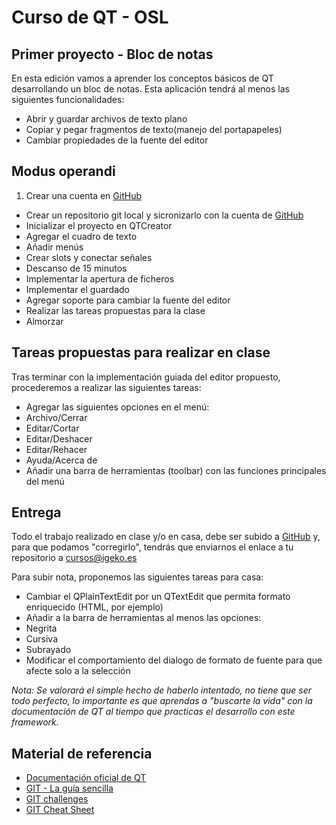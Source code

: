 Curso de QT - OSL
====

Primer proyecto - Bloc de notas
----

En esta edición vamos a aprender los conceptos básicos de QT desarrollando un bloc de notas.
Esta aplicación tendrá al menos las siguientes funcionalidades:

* Abrir y guardar archivos de texto plano
* Copiar y pegar fragmentos de texto(manejo del portapapeles)
* Cambiar propiedades de la fuente del editor

Modus operandi
----

1. Crear una cuenta en [GitHub]
* Crear un repositorio git local y sicronizarlo con la cuenta de [GitHub]
* Inicializar el proyecto en QTCreator
* Agregar el cuadro de texto
* Añadir menús
* Crear slots y conectar señales
* Descanso de 15 minutos
* Implementar la apertura de ficheros
* Implementar el guardado
* Agregar soporte para cambiar la fuente del editor
* Realizar las tareas propuestas para la clase
* Almorzar

Tareas propuestas para realizar en clase
----

Tras terminar con la implementación guiada del editor propuesto, procederemos a realizar las siguientes tareas:

* Agregar las siguientes opciones en el menú:
 * Archivo/Cerrar
 * Editar/Cortar
 * Editar/Deshacer
 * Editar/Rehacer
 * Ayuda/Acerca de
* Añadir una barra de herramientas (toolbar) con las funciones principales del menú

Entrega
----

Todo el trabajo realizado en clase y/o en casa, debe ser subido a [GitHub] y, para que podamos "corregirlo", tendrás que enviarnos el enlace a tu repositorio a [cursos@igeko.es]

Para subir nota, proponemos las siguientes tareas para casa:

* Cambiar el QPlainTextEdit por un QTextEdit que permita formato enriquecido (HTML, por ejemplo)
* Añadir a la barra de herramientas al menos las opciones:
 * Negrita
 * Cursiva
 * Subrayado
* Modificar el comportamiento del dialogo de formato de fuente para que afecte solo a la selección

*Nota: Se valorará el simple hecho de haberlo intentado, no tiene que ser todo perfecto, lo importante es que aprendas a "buscarte la vida" con la documentación de QT al tiempo que practicas el desarrollo con este framework.* 

Material de referencia
----

* [Documentación oficial de QT]
* [GIT - La guía sencilla]
* [GIT challenges]
* [GIT Cheat Sheet]


[Documentación oficial de QT]:http://qt-project.org/doc/
[GIT challenges]:http://try.github.io/levels/1/challenges/1
[GIT Cheat Sheet]:http://www.cheat-sheets.org/saved-copy/git-cheat-sheet.pdf
[GIT - La guía sencilla]:http://rogerdudler.github.io/git-guide/index.es.html
[GitHub]:https://github.com
[cursos@igeko.es]:mailto:cursos@igeko.es
